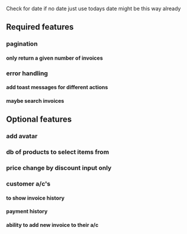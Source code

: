 Check for date if no date just use todays date might be this way already



## Required features

### pagination

#### only return a given number of invoices

### error handling

#### add toast messages for different actions

<!-- #### Validate Inputs -->

<!-- ### dates -->

<!-- #### date logic creation date + paymentTerms -->

<!-- #### check date formats too -->

<!-- ### filter -->

<!-- #### filter invoices by payment status -->

#### maybe search invoices

<!-- ### css

#### fonts need some set sizes

#### colors in light mode

#### Items table vs grid pick one (grid?) -->

## Optional features

### add avatar

<!-- ### user authentication -->

### db of products to select items from

### price change by discount input only

### customer a/c's

#### to show invoice history

#### payment history

#### ability to add new invoice to their a/c

